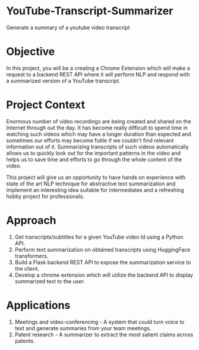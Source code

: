 # YouTube-Transcript-Summarizer
Generate a summary of a youtube video transcript

# Objective

In this project, you will be a creating a Chrome Extension which will make a request to a backend REST API where it will perform NLP and respond with a summarized version of a YouTube transcript.

# Project Context

Enormous number of video recordings are being created and shared on the Internet through out the day. It has become really difficult to spend time in watching such videos which may have a longer duration than expected and sometimes our efforts may become futile if we couldn't find relevant information out of it. Summarizing transcripts of such videos automatically allows us to quickly look out for the important patterns in the video and helps us to save time and efforts to go through the whole content of the video.

This project will give us an opportunity to have hands on experience with state of the art NLP technique for abstractive text summarization and implement an interesting idea suitable for intermediates and a refreshing hobby project for professionals.

# Approach
1. Get transcripts/subtitles for a given YouTube video Id using a Python API.
2. Perform text summarization on obtained transcripts using HuggingFace transformers.
3. Build a Flask backend REST API to expose the summarization service to the client.
4. Develop a chrome extension which will utilize the backend API to display summarized text to the user.

# Applications
1. Meetings and video-conferencing - A system that could turn voice to text and generate summaries from your team meetings.
1. Patent research - A summarizer to extract the most salient claims across patents.
